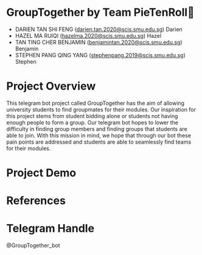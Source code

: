 # GroupTogether by Team PieTenRoll🥧
* DARIEN TAN SHI FENG (darien.tan.2020@scis.smu.edu.sg)
  Darien
* HAZEL MA RUIQI (hazelma.2020@scis.smu.edu.sg) 
  Hazel
* TAN TING CHER BENJAMIN (benjamintan.2020@scis.smu.edu.sg)
  Benjamin
* STEPHEN PANG QING YANG (stephenpang.2019@scis.smu.edu.sg)
Stephen
# Project Overview
This telegram bot project called GroupTogether has the aim of allowing university students to find groupmates for their modules. Our inspiration for this project stems from student bidding alone or students not having enough people to form a group. Our telegram bot hopes to lower the difficulty in finding group members and finding groups that students are able to join. With this mission in mind, we hope that through our bot these pain points are addressed and students are able to seamlessly find teams for their modules.
# Project Demo
# References
# Telegram Handle
@GroupTogether_bot